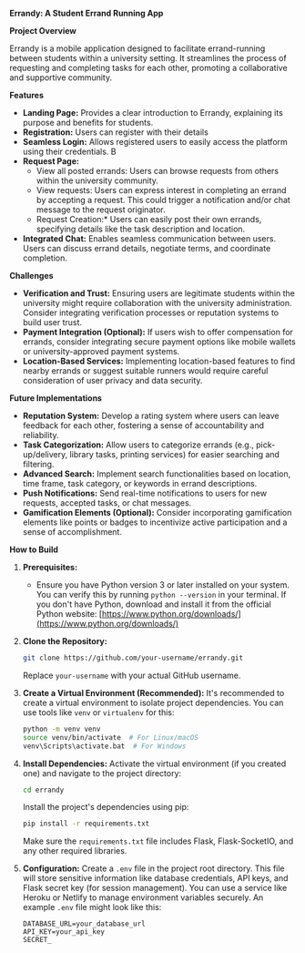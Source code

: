 **Errandy: A Student Errand Running App**

**Project Overview**

Errandy is a mobile application designed to facilitate errand-running between students within a university setting. It streamlines the process of requesting and completing tasks for each other, promoting a collaborative and supportive community.

**Features**

* **Landing Page:** Provides a clear introduction to Errandy, explaining its purpose and benefits for students. 
* **Registration:** Users can register with their  details
* **Seamless Login:** Allows registered users to easily access the platform using their credentials. B
* **Request Page:**
    * View all posted errands: Users can browse requests from others within the university community.
    * View requests: Users can express interest in completing an errand by accepting a request. This could trigger a notification and/or chat message to the request originator.
    * Request Creation:* Users can easily post their own errands, specifying details like the task description and location.
* **Integrated Chat:** Enables seamless communication between users. Users can discuss errand details, negotiate terms, and coordinate completion. 

**Challenges**

* **Verification and Trust:** Ensuring users are legitimate students within the university might require collaboration with the university administration. Consider integrating verification processes or reputation systems to build user trust.
* **Payment Integration (Optional):** If users wish to offer compensation for errands, consider integrating secure payment options like mobile wallets or university-approved payment systems.
* **Location-Based Services:** Implementing location-based features to find nearby errands or suggest suitable runners would require careful consideration of user privacy and data security.

**Future Implementations**

* **Reputation System:** Develop a rating system where users can leave feedback for each other, fostering a sense of accountability and reliability.
* **Task Categorization:** Allow users to categorize errands (e.g., pick-up/delivery, library tasks, printing services) for easier searching and filtering.
* **Advanced Search:** Implement search functionalities based on location, time frame, task category, or keywords in errand descriptions.
* **Push Notifications:** Send real-time notifications to users for new requests, accepted tasks, or chat messages.
* **Gamification Elements (Optional):** Consider incorporating gamification elements like points or badges to incentivize active participation and a sense of accomplishment.

**How to Build**

1. **Prerequisites:**
    * Ensure you have Python version 3 or later installed on your system. You can verify this by running `python --version` in your terminal. If you don't have Python, download and install it from the official Python website: [https://www.python.org/downloads/](https://www.python.org/downloads/)

2. **Clone the Repository:**
    ```bash
    git clone https://github.com/your-username/errandy.git
    ```
    Replace `your-username` with your actual GitHub username.

3. **Create a Virtual Environment (Recommended):**
   It's recommended to create a virtual environment to isolate project dependencies. You can use tools like `venv` or `virtualenv` for this:
   ```bash
   python -m venv venv
   source venv/bin/activate  # For Linux/macOS
   venv\Scripts\activate.bat  # For Windows
   ```

4. **Install Dependencies:**
    Activate the virtual environment (if you created one) and navigate to the project directory:
    ```bash
    cd errandy
    ```
    Install the project's dependencies using pip:
    ```bash
    pip install -r requirements.txt
    ```
    Make sure the `requirements.txt` file includes Flask, Flask-SocketIO, and any other required libraries.

5. **Configuration:**
    Create a `.env` file in the project root directory. This file will store sensitive information like database credentials, API keys, and Flask secret key (for session management). You can use a service like Heroku or Netlify to manage environment variables securely. An example `.env` file might look like this:
    ```
    DATABASE_URL=your_database_url
    API_KEY=your_api_key
    SECRET_
